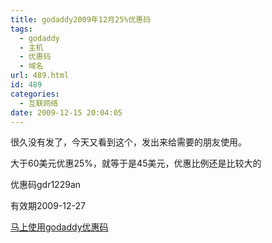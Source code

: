 ```yaml
---
title: godaddy2009年12月25%优惠码
tags:
  - godaddy
  - 主机
  - 优惠码
  - 域名
url: 489.html
id: 489
categories:
  - 互联网络
date: 2009-12-15 20:04:05
---
```


很久没有发了，今天又看到这个，发出来给需要的朋友使用。  

大于60美元优惠25%，就等于是45美元，优惠比例还是比较大的  

优惠码gdr1229an  

有效期2009-12-27  

[马上使用godaddy优惠码](https://www.godaddy.com/default.aspx?isc=gdr1229an)